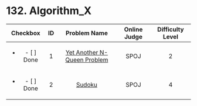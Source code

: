 # 132. Algorithm_X


| Checkbox | ID | Problem Name|Online Judge|Difficulty Level|
|:---:|:---:|:---:|:---:|:---:|
|<ul><li>- [ ] Done</li></ul>|1|[Yet Another N-Queen Problem](http://www.spoj.com/problems/NQUEEN/)|SPOJ|2|
|<ul><li>- [ ] Done</li></ul>|2|[Sudoku](http://www.spoj.com/problems/SUDOKU/)|SPOJ|4|
